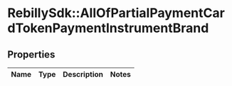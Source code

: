 # RebillySdk::AllOfPartialPaymentCardTokenPaymentInstrumentBrand

## Properties
Name | Type | Description | Notes
------------ | ------------- | ------------- | -------------

